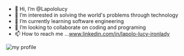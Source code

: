 - 👋 Hi, I’m @Lapololucy
- 👀 I’m interested in solving the world's problems through technology
- 🌱 I’m currently learning software engineering
- 💞️ I’m looking to collaborate on coding and programing
- 📫 How to reach me ...www.linkedin.com/in/lapolo-lucy-ironlady

<!---
Lapololucy/Lapololucy is a ✨ special ✨ repository because its `README.md` (this file) appears on your GitHub profile.
You can click the Preview link to take a look at your changes.
--->
![my profile](https://user-images.githubusercontent.com/113608901/226555826-2db6ee97-e34f-47ba-a71f-8b38dd609c53.jpg)
